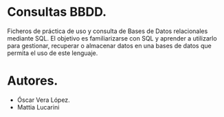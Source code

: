 # Consultas BBDD.

Ficheros de práctica de uso y consulta de Bases de Datos relacionales mediante 
SQL. El objetivo es familiarizarse con SQL y aprender a utilizarlo para 
gestionar, recuperar o almacenar datos en una bases de datos que permita el 
uso de este lenguaje.

# Autores.

- Óscar Vera López.
- Mattia Lucarini